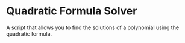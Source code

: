 # Quadratic Formula Solver

A script that allows you to find the solutions of a polynomial using the quadratic formula.
